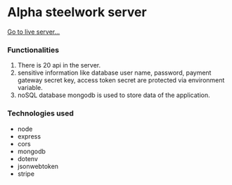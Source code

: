 # Alpha steelwork server

[Go to live server...](https://infinite-basin-98544.herokuapp.com/)

### Functionalities

1. There is 20 api in the server.
2. sensitive information like database user name, password, payment gateway secret key, access token secret are protected via environment variable.
3. noSQL database mongodb is used to store data of the application.

### Technologies used

- node
- express
- cors
- mongodb
- dotenv
- jsonwebtoken
- stripe
